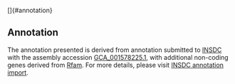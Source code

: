 []{#annotation}

Annotation
----------

The annotation presented is derived from annotation submitted to
[INSDC](http://www.insdc.org) with the assembly accession
[GCA\_001578225.1](http://www.ebi.ac.uk/ena/data/view/GCA_001578225.1),
with additional non-coding genes derived from
[Rfam](http://rfam.xfam.org/). For more details, please visit [INSDC
annotation
import](http://ensemblgenomes.org/info/data/insdc_annotation).
